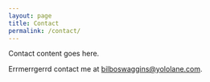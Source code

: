 ```yaml
---
layout: page
title: Contact
permalink: /contact/
---
```


Contact content goes here.

Errmerrgerrd contact me at [bilboswaggins@yololane.com](mailto:mundert@gmail.com).